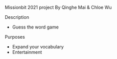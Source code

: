 Missionbit 2021 project
By Qinghe Mai & Chloe Wu

Description
- Guess the word game

Purposes 
- Expand your vocabulary
- Entertainment
